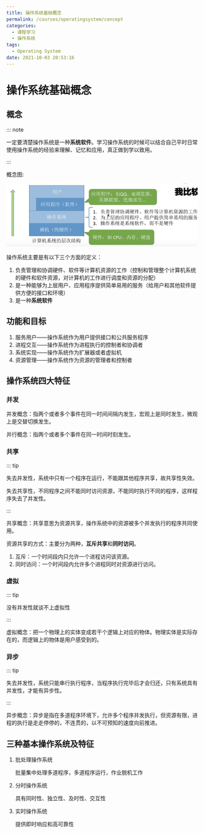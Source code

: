 ```yaml
---
title: 操作系统基础概念
permalink: /courses/operatingsystem/concept
categories: 
  - 课程学习
  - 操作系统
tags: 
  - Operating System
date: 2021-10-03 20:53:16
---
```


# 操作系统基础概念

## 概念

::: note 

一定要清楚操作系统是一种**系统软件**。学习操作系统的时候可以结合自己平时日常使用操作系统的经验来理解、记忆和应用，真正做到学以致用。

:::

概念图:

![image-20211011134446250](src/01.操作系统基础概念/image-20211011134446250.png)

操作系统主要是有以下三个方面的定义：

1. 负责管理和协调硬件、软件等计算机资源的工作（控制和管理整个计算机系统的硬件和软件资源，对计算机的工作进行调度和资源的分配）
2. 是一种能够为上层用户、应用程序提供简单易用的服务（给用户和其他软件提供方便的接口和环境）
3. 是一种**系统软件**

## 功能和目标

1. 服务用户——操作系统作为用户提供接口和公共服务程序
2. 进程交互——操作系统作为进程执行的控制者和协调者
3. 系统实现——操作系统作为扩展器或者虚拟机
4. 资源管理——操作系统作为资源的管理者和控制者


## 操作系统四大特征

### 并发

并发概念：指两个或者多个事件在同一时间间隔内发生，宏观上是同时发生，微观上是交替切换发生。

并行概念：指两个或者多个事件在同一时间时刻发生。

### 共享

::: tip

失去并发性，系统中只有一个程序在运行，不能跟其他程序共享，故共享性失效。

失去共享性，不同程序之间不能同时访问资源，不能同时执行不同的程序，这样程序失去了并发性。

:::

共享概念：共享意思为资源共享，操作系统中的资源被多个并发执行的程序共同使用。

资源共享的方式：主要分为两种，**互斥共享**和**同时访问**。

1. 互斥：一个时间段内只允许一个进程访问该资源。
2. 同时访问：一个时间段内允许多个进程同时对资源进行访问。

### 虚拟

::: tip

没有并发性就谈不上虚拟性

:::

虚拟概念：把一个物理上的实体变成若干个逻辑上对应的物体。物理实体是实际存在的，而逻辑上的物体是用户感受到的。

### 异步

::: tip

失去并发性，系统只能串行执行程序，当程序执行完毕后才会归还，只有系统具有并发性，才能有异步性。

:::

异步概念：异步是指在多道程序环境下，允许多个程序并发执行，但资源有限，进程的执行是走走停停的，不连贯的，以不可预知的速度向前推进。

## 三种基本操作系统及特征

1. 批处理操作系统

   批量集中处理多道程序，多道程序运行，作业脱机工作

2. 分时操作系统

   具有同时性、独立性、及时性、交互性

3. 实时操作系统

   提供即时响应和高可靠性

